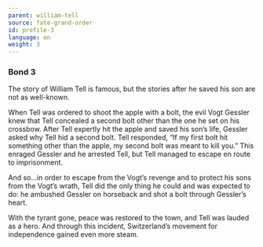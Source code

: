 ```yaml
---
parent: william-tell
source: fate-grand-order
id: profile-3
language: en
weight: 3
---
```


### Bond 3

The story of William Tell is famous, but the stories after he saved his son are not as well-known.

When Tell was ordered to shoot the apple with a bolt, the evil Vogt Gessler knew that Tell concealed a second bolt other than the one he set on his crossbow. After Tell expertly hit the apple and saved his son’s life, Gessler asked why Tell hid a second bolt. Tell responded, “If my first bolt hit something other than the apple, my second bolt was meant to kill you.” This enraged Gessler and he arrested Tell, but Tell managed to escape en route to imprisonment.

And so…in order to escape from the Vogt’s revenge and to protect his sons from the Vogt’s wrath, Tell did the only thing he could and was expected to do: he ambushed Gessler on horseback and shot a bolt through Gessler’s heart.

With the tyrant gone, peace was restored to the town, and Tell was lauded as a hero. And through this incident, Switzerland’s movement for independence gained even more steam.
